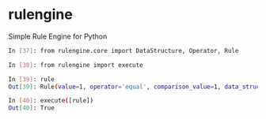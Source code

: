 # rulengine
Simple Rule Engine for Python

```bash
In [37]: from rulengine.core import DataStructure, Operator, Rule

In [38]: from rulengine import execute

In [39]: rule
Out[39]: Rule(value=1, operator='equal', comparison_value=1, data_structure='int')

In [40]: execute([rule])
Out[40]: True

```
